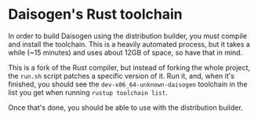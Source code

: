 # Daisogen's Rust toolchain
In order to build Daisogen using the distribution builder, you must compile and install the toolchain. This is a heavily automated process, but it takes a while (~15 minutes) and uses about 12GB of space, so have that in mind.

This is a fork of the Rust compiler, but instead of forking the whole project, the `run.sh` script patches a specific version of it. Run it, and, when it's finished, you should see the `dev-x86_64-unknown-daisogen` toolchain in the list you get when running `rustup toolchain list`.

Once that's done, you should be able to use with the distribution builder.
